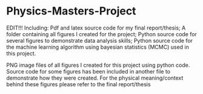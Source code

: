 # Physics-Masters-Project
EDIT!!!
Including: Pdf and latex source code for my final report/thesis; A folder containing all figures I created for the project; Python source code for several figures to demonstrate data analysis skills; Python source code for the machine learning algorithm using bayesian statistics (MCMC) used in this project.

PNG image files of all figures I created for this project using python code. Source code for some figures has been included in another file to demonstrate how they were created. For the physical meaning/context behind these figures please refer to the final report/thesis
